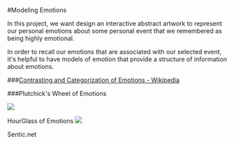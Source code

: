 #Modeling Emotions

In this project, we want design an interactive abstract artwork to represent our personal emotions about some personal event that we remembered as being highly emotional.  

In order to recall our emotions that are associated with our selected event, it's helpful to have models of emotion that provide a structure of information about emotions.  

###[Contrasting and Categorization of Emotions - Wikipedia](https://en.wikipedia.org/wiki/Contrasting_and_categorization_of_emotions#Plutchik.27s_wheel_of_emotions)




###Plutchick's Wheel of Emotions 

![](https://upload.wikimedia.org/wikipedia/commons/b/bf/Plutchik_dyads.png)


HourGlass of Emotions
![](https://upload.wikimedia.org/wikipedia/commons/6/6b/Hourglass_of_Emotions.png)

Sentic.net
